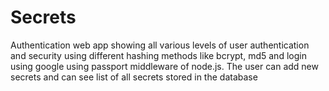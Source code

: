 # Secrets
Authentication web app showing all various levels of user authentication and security using different hashing methods like bcrypt, md5 and login using google using passport middleware of node.js. The user can add new secrets and can see list of all secrets stored in the database
